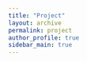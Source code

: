 ```yaml
---
title: "Project"
layout: archive
permalink: project
author_profile: true
sidebar_main: true
---
```


